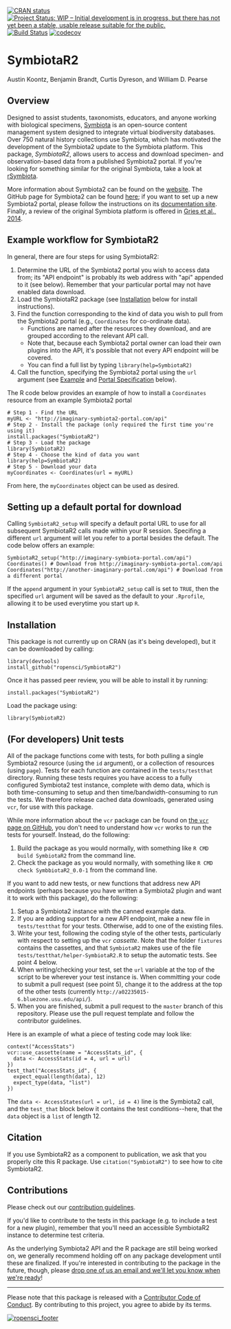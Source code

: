 <!-- badges: start -->
[![CRAN status](https://www.r-pkg.org/badges/version/SymbiotaR2)](https://cran.r-project.org/package=SymbiotaR2)
[![Project Status: WIP – Initial development is in progress, but there has not yet been a stable, usable release suitable for the public.](https://www.repostatus.org/badges/latest/wip.svg)](https://www.repostatus.org/#wip)
[![Build Status](https://api.travis-ci.org/ropensci/Symbiota2.svg)](https://travis-ci.org/ropensci/SymbiotaR2)
[![codecov](https://codecov.io/gh/ropensci/SymbiotaR2/branch/master/graph/badge.svg)](https://codecov.io/gh/ropensci/SymbiotaR2)
<!-- badges: end -->

# SymbiotaR2

Austin Koontz, Benjamin Brandt, Curtis Dyreson, and William D. Pearse

## Overview

Designed to assist students, taxonomists, educators, and anyone
working with biological specimens,
[Symbiota](https://symbiota.org/docs/) is an open-source content
management system designed to integrate virtual biodiversity
databases. Over 750 natural history collections use Symbiota, which
has motivated the development of the Symbiota2 update to the Symbiota
platform. This package, _SymbiotaR2_, allows users to access and
download specimen- and observation-based data from a published
Symbiota2 portal. If you're looking for something similar for the
original Symbiota, take a look at
[rSymbiota](https://github.com/FranzKrah/rSymbiota).

More information about Symbiota2 can be found on the
[website](https://symbiota.org/docs/symbiota2-project/). The GitHub
page for Symbiota2 can be found
[here](https://github.com/Symbiota2/Symbiota2); if you want to set up
a new Symbiota2 portal, please follow the instructions on its
[documentation
site](https://symbiota2.github.io/Symbiota2/setup/installation.html).
Finally, a review of the original Symbiota platform is offered in
[Gries et al., 2014](https://bdj.pensoft.net/articles.php?id=1114).

## Example workflow for SymbiotaR2

In general, there are four steps for using SymbiotaR2:

1. Determine the URL of the Symbiota2 portal you wish to access data
   from; its "API endpoint" is probably its web address with "api"
   appended to it (see below). Remember that your particular portal
   may not have enabled data download.
2. Load the SymbiotaR2 package (see [Installation](#inst) below for
   install instructions).
3. Find the function corresponding to the kind of data you wish to
pull from the Symbiota2 portal (e.g., `Coordinates` for co-ordinate
data).
    - Functions are named after the resources they download, and are
  grouped according to the relevant API call.
    - Note that, because each Symbiota2 portal owner can load their
  own plugins into the API, it's possible that not every API endpoint
  will be covered.
    - You can find a full list by typing `library(help=SymbiotaR2)`
4. Call the function, specifying the Symbiota2 portal using the `url`
argument (see [Example](#ex) and [Portal Specification](#portspec)
below).

The R code below provides an example of how to install a `Coordinates` 
resource from an example Symbiota2 portal

```{R}
# Step 1 - Find the URL
myURL <- "http://imaginary-symbiota2-portal.com/api"
# Step 2 - Install the package (only required the first time you're using it)
install.packages("SymbiotaR2") 
# Step 3 - Load the package
library(SymbiotaR2)
# Step 4 - Choose the kind of data you want
library(help=SymbiotaR2)
# Step 5 - Download your data
myCoordinates <- Coordinates(url = myURL)
```

From here, the `myCoordinates` object can be used as desired.

## <a name="portspec"></a>Setting up a default portal for download

Calling `SymbiotaR2_setup` will specify a default portal URL to use for 
all subsequent SymbiotaR2 calls made within your R session.
Specifing a different `url` argument will let you refer to
a portal besides the default. The code below offers an example:

```{R}
SymbiotaR2_setup("http://imaginary-symbiota-portal.com/api")
Coordinates() # Download from http://imaginary-symbiota-portal.com/api
Coordinates("http://another-imaginary-portal.com/api") # Download from a different portal
```

If the `append` argument in your `SymbiotaR2_setup` call is set to 
`TRUE`, then the specified `url` argument will be saved as the default
to your `.Rprofile`, allowing it to be used everytime you start up `R`.

## <a name="inst"></a>Installation

This package is not currently up on CRAN (as it's being developed), 
but it can be downloaded by calling:

```{R}
library(devtools)
install_github("ropensci/SymbiotaR2")
```

Once it has passed peer review, you will be able to install it by
running:

```{R}
install.packages("SymbiotaR2")
```

Load the package using:

```{R}
library(SymbiotaR2)
```

## (For developers) Unit tests

All of the package functions come with tests, for both pulling a
single Symbiota2 resource (using the `id` argument), or a collection
of resources (using `page`). Tests for each function are contained in
the `tests/testthat` directory. Running these tests requires you have
access to a fully configured Symbiota2 test instance, complete with
demo data, which is both time-consuming to setup and then
time/bandwidth-consuming to run the tests. We therefore release cached
data downloads, generated using `vcr`, for use with this package.

While more information about the `vcr` package can be found on [the
`vcr` page on GitHub](https://github.com/ropensci/vcr), you don't need
to understand how `vcr` works to run the tests for yourself. Instead,
do the following:

1. Build the package as you would normally, with something like `R CMD
   build SymbiotaR2` from the command line.
2. Check the package as you would normally, with something like `R CMD
   check SymbbiotaR2_0.0-1` from the command line.

If you want to add new tests, or new functions that address new API
endpoints (perhaps because you have written a Symbiota2 plugin and
want it to work with this package), do the following:

1. Setup a Symbiota2 instance with the canned example data.
2. If you are adding support for a new API endpoint, make a new file
   in `tests/testthat` for your tests. Otherwise, add to one of the
   existing files.
3. Write your test, following the coding style of the other tests,
   particularly with respect to setting up the `vcr` _cassette_. Note
   that the folder `fixtures` contains the cassettes, and that
   `SymbiotaR2` makes use of the file
   `tests/testthat/helper-SymbiotaR2.R` to setup the automatic
   tests. See point 4 below.
4. When writing/checking your test, set the `url` variable at the top
   of the script to be wherever your test instance is. When committing
   your code to submit a pull request (see point 5), change it to the
   address at the top of the other tests (currently
   `http://a02235015-6.bluezone.usu.edu/api/`).
5. When you are finished, submit a pull request to the `master` branch
   of this repository. Please use the pull request template and follow
   the contributor guidelines.

Here is an example of what a piece of testing code may look like:

```{R}
context("AccessStats")
vcr::use_cassette(name = "AccessStats_id", {
  data <- AccessStats(id = 4, url = url)
})
test_that("AccessStats_id", {
  expect_equal(length(data), 12)
  expect_type(data, "list")
})
```

The `data <- AccessStates(url = url, id = 4)` line is the Symbiota2
call, and the `test_that` block below it contains the test
conditions--here, that the `data` object is a `list` of
length 12. 

## Citation

If you use SymbiotaR2 as a component to publication, we ask that you 
properly cite this R package. Use `citation("SymbiotaR2")` to see how to 
cite SymbiotaR2.

## Contributions

Please check out our [contribution guidelines](https://github.com/ropensci/SymbiotaR2/blob/master/.github/CONTRIBUTING.md).

If you'd like to contribute to the tests in this package (e.g.
to include a test for a new plugin), remember that you'll need an
accessible SymbiotaR2 instance to determine test criteria.

As the underlying Symbiota2 API and the R package are still 
being worked on, we generally recommend holding off
on any package development until these are finalized.
If you're interested in contributing to the
package in the future, though, please [drop one of us an email and
we'll let you know when we're ready](http://pearselab.com/team.html)!

-----

Please note that this package is released with a [Contributor Code
of
Conduct](https://ropensci.org/code-of-conduct/).
By contributing to this project, you agree to abide by its terms.

[![ropensci\_footer](https://ropensci.org/public_images/ropensci_footer.png)](https://ropensci.org)
